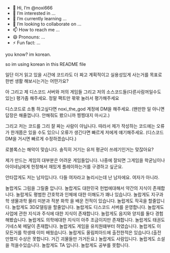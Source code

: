 - 👋 Hi, I’m @noxi666
- 👀 I’m interested in ...
- 🌱 I’m currently learning ...
- 💞️ I’m looking to collaborate on ...
- 📫 How to reach me ...
- 😄 Pronouns: ...
- ⚡ Fun fact: ...

<!---
noxi666/noxi666 is a ✨ special ✨ repository because its `README.md` (this file) appears on your GitHub profile.
You can click the Preview link to take a look at your changes.
--->


you know? im korean.

so im using korean in this README file

일단 이거 읽고 있을 시간에 코드라도 더 짜고 계획적이고 실용성있게 사는거를 목표로 한번 생활 해보시는거는 어떤가요?


아 그리고 제 디스코드 서버와 저의 게임들 그리고 저의 소스코드들(다른사람꺼일수도있는) 평가좀 해주세요. 정말 팩트만 꽊꽊 눌러서 평가해주세요

디스코드로 소통 하고싶다면 noxi_the_god 계정에 DM을 해주세요. (왠만한 일 아니면 답장은 해줄껍니다. 안해줘도 봤으니까 찡찡대지 마시고.)

그리고 저는 코드를 그리 잘 짜는 사람이 아닙니다. 따라서 제가 작성하는 코드에는 오류가 한개쯤은 있을 수도 있으니 오류가 생긴다면 빠르게 저에게 얘기해주세요. (디스코드 DM을 거시면 빠르게 수정하겠습니다.)

로블록스는 해악이 맞습니다. 솔직히 거기는 유저 평균이 쓰레기인거는 맞잖아요?


제가 만드는 게임의 대부분은 어려운 게임들입니다. 나중에 잘되면 그게임을 왁굳님이나 아이네님에게 헌정해서 재밌게 플레이하는거를 구경하고 싶군요.

안타깝게도 저는 남자입니다. 다들 여자라고 놀리시는데 난 남자에요. 여자가 아니라.

놀랍게도 그림을 그릴줄 압니다. 놀랍게도 대한민국 헌법에대해서 약간의 지식이 존재합니다. 놀랍게도 평범한 간호학과 인체에 대한 이해도가 꽤나 있습니다. 놀랍게도 지구과학 생물과학 물리 미분과 적분 화학 을 배운 전적이 있습니다. 놀랍게도 작곡을 할줄압니다. 놀랍게도 3D모델링을 할줄압니다.
놀랍게도 디스코드 서버를 운영합니다. 놀랍게도 사업에 관한 지식과 주식에 대한 지식이 존재합니다. 놀랍게도 음지와 양지를 둘다 경험해봤습니다. 놀랍게도 의학에대한 지식이 아주 조금이지만 존재합니다. 놀랍게도 태권도 기네스북 메달이 존재합니다. 놀랍게도 게임을 유치원떄부터 하였습니다.
놀랍게도 이 모든거를 학생때 이미 배웠습니다. 놀랍게도 올림피아드에 출전한적은 있습니다.(출전만했지 수상은 못합니다. 거긴 괴물들만 가거든요.) 놀랍게도 사람입니다. 놀랍게도 소설을 적을수있습니다. 놀랍게도 TA 입니다. 놀랍게도 공부를 못합니다.

